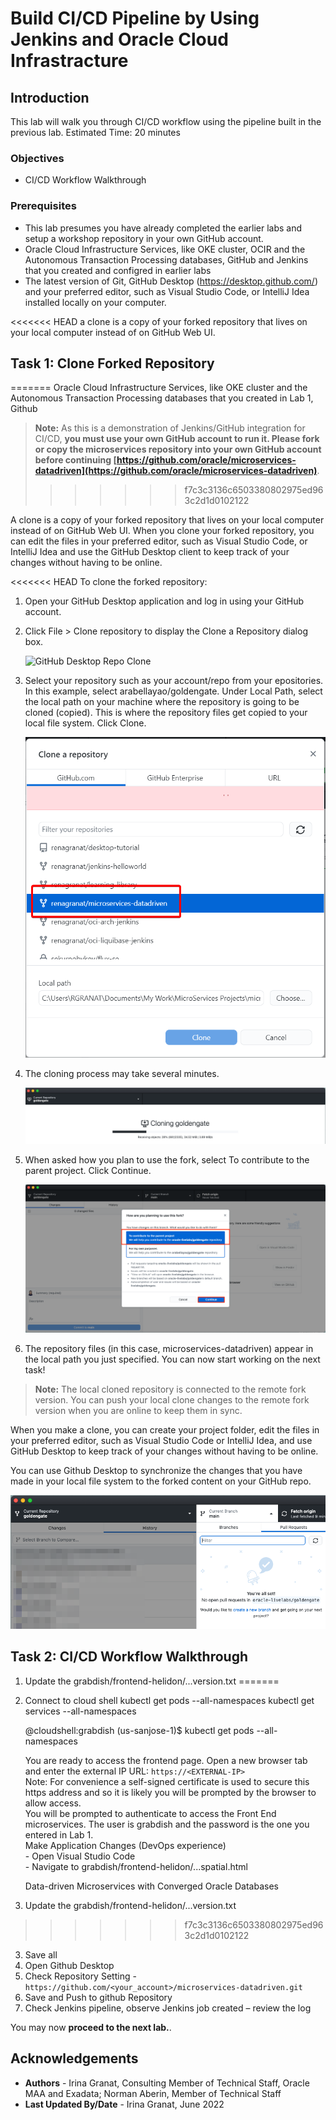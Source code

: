 # Build CI/CD Pipeline by Using Jenkins and Oracle Cloud Infrastracture

## Introduction

This lab will walk you through CI/CD workflow using the pipeline built in the previous lab.
Estimated Time: 20 minutes

### Objectives

* CI/CD Workflow Walkthrough
  
### Prerequisites

* This lab presumes you have already completed the earlier labs and setup a workshop repository in your own GitHub account.
* Oracle Cloud Infrastructure Services, like OKE cluster, OCIR and the Autonomous Transaction Processing databases, GitHub and Jenkins that you created and configred in earlier labs
* The latest version of Git, GitHub Desktop (https://desktop.github.com/) and your preferred editor, such as Visual Studio Code, or IntelliJ Idea installed locally on your computer.

<<<<<<< HEAD
a clone is a copy of your forked repository that lives on your local computer instead of on GitHub Web UI.

## Task 1: Clone Forked Repository
=======
Oracle Cloud Infrastructure Services, like OKE cluster and the Autonomous Transaction Processing databases that you created in Lab 1, Github

> **Note:** As this is a demonstration of Jenkins/GitHub integration for CI/CD, **you must use your own GitHub account to run it. Please fork or copy the microservices repository into your own GitHub account before continuing [https://github.com/oracle/microservices-datadriven](https://github.com/oracle/microservices-datadriven)**.
>>>>>>> f7c3c3136c6503380802975ed963c2d1d0102122

A clone is a copy of your forked repository that lives on your local computer instead of on GitHub Web UI. When you clone your forked repository, you can edit the files in your preferred editor, such as  Visual Studio Code, or IntelliJ Idea and use the GitHub Desktop client to keep track of your changes without having to be online.

<<<<<<< HEAD
To clone the forked repository:

1. Open your GitHub Desktop application and log in using your GitHub account.

2. Click File > Clone repository to display the Clone a Repository dialog box.

   ![GitHub Desktop Repo Clone](images/ggit_hub_desktop_clone_repo.png " ")

3. Select your repository such as your account/repo from your epositories. In this example, select arabellayao/goldengate. Under Local Path, select the local path on your machine where the repository is going to be cloned (copied). This is where the repository files get copied to your local file system. Click Clone.

    ![Clone](images/clone.png " ")

4. The cloning process may take several minutes.

    ![Cloning](images/cloning.png " ")

5. When asked how you plan to use the fork, select To contribute to the parent project. Click Continue.

     ![Cloning](images/contribute_to_parent.png " ")

6. The repository files (in this case, microservices-datadriven) appear in the local path you just specified. You can now start working on the next task!

> **Note:** The local cloned repository is connected to the remote fork version. You can push your local clone changes to the remote fork version when you are online to keep them in sync.

When you make a clone, you can create your project folder, edit the files in your preferred editor, such as Visual Studio Code or IntelliJ Idea, and use GitHub Desktop to keep track of your changes without having to be online.

You can use Github Desktop to synchronize the changes that you have made in your local file system to the forked content on your GitHub repo.

   ![GitHub Desktop Synch](images/github_desktop_sync.png " ")

## Task 2: CI/CD Workflow Walkthrough 
 
1. Update the grabdish/frontend-helidon/...version.txt
=======
1. Connect to cloud shell
    kubectl get pods --all-namespaces
    kubectl get services --all-namespaces

    @cloudshell:grabdish (us-sanjose-1)$ kubectl get pods --all-namespaces

    You are ready to access the frontend page. Open a new browser tab and enter the external IP URL:
    `https://<EXTERNAL-IP>`  
    Note: For convenience a self-signed certificate is used to secure this https address and so it is likely you will be prompted by the browser to allow access.  
    You will be prompted to authenticate to access the Front End microservices. The user is grabdish and the password is the one you entered in Lab 1.  
    Make Application Changes (DevOps experience)  
       - Open Visual Studio Code  
       - Navigate to grabdish/frontend-helidon/...spatial.html  
    <p class="oj-text-color-secondary oj-typography-subheading-xs">Data-driven Microservices with Converged Oracle Databases</p>
    </div>

2. Update the grabdish/frontend-helidon/...version.txt
>>>>>>> f7c3c3136c6503380802975ed963c2d1d0102122
3. Save all
4. Open Github Desktop
5. Check Repository Setting - `https://github.com/<your_account>/microservices-datadriven.git`
6. Save and Push to github Repository
7. Check Jenkins pipeline, observe Jenkins job created – review the log

You may now **proceed to the next lab.**.

## Acknowledgements

* **Authors** - Irina Granat, Consulting Member of Technical Staff, Oracle MAA and Exadata; Norman Aberin, Member of Technical Staff
* **Last Updated By/Date** - Irina Granat, June 2022
